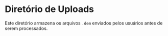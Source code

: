 # Diretório de Uploads

Este diretório armazena os arquivos `.dem` enviados pelos usuários antes de serem processados.